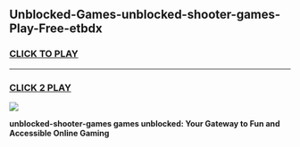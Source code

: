 
## Unblocked-Games-unblocked-shooter-games-Play-Free-etbdx
<h3>
<a href="https://premium76.site?title=unblocked-shooter-games&ref=15A">CLICK TO PLAY</a></h3>
<hr>

<h3>
<a href="https://premium76.site?title=unblocked-shooter-games&ref=15A">CLICK 2 PLAY</a>
  
</h3>

<a href="https://premium76.site?title=unblocked-shooter-games&ref=15A"><img src="https://clearcache.store/games.png"></a>


**unblocked-shooter-games games unblocked: Your Gateway to Fun and Accessible Online Gaming**
